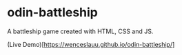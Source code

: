 # odin-battleship

A battleship game created with HTML, CSS and JS.

(Live Demo)[https://wenceslauu.github.io/odin-battleship/]
